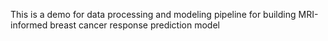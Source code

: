 This is a demo for data processing and modeling pipeline for building MRI-informed breast cancer response prediction model

